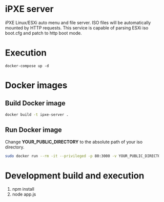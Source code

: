 # iPXE server
iPXE Linux/ESXi auto menu and file server.
ISO files will be automatically mounted by HTTP requests.
This service is capable of parsing ESXi iso boot.cfg and patch to http boot mode.

# Execution
```
docker-compose up -d
```

# Docker images
## Build Docker image
``` bash
docker build -t ipxe-server .
```

## Run Docker image
Change __YOUR_PUBLIC_DIRECTORY__ to the absolute path of your iso directory.
``` bash
sudo docker run --rm -it --privileged -p 80:3000 -v YOUR_PUBLIC_DIRECTORY:/workdir/public --name ipxe-server ipxe-server
```

# Development build and execution
1. npm install
2. node app.js

